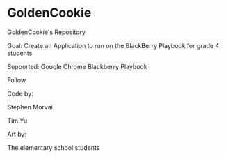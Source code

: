 GoldenCookie
============

GoldenCookie's Repository

Goal: Create an Application to run on the BlackBerry Playbook for grade 4 students

Supported:
Google Chrome
Blackberry Playbook

Follow



Code by:

Stephen Morvai

Tim Yu

Art by:

The elementary school students
